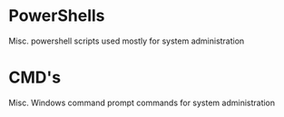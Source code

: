 # PowerShells
Misc. powershell scripts used mostly for system administration
# CMD's
Misc. Windows command prompt commands for system administration
